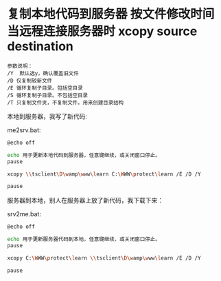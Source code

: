 # 复制本地代码到服务器 按文件修改时间 当远程连接服务器时  xcopy source destination

```text
参数说明：
/Y  默认选y，确认覆盖旧文件
/D 仅复制较新文件
/E 循环复制子目录。包括空目录
/S 循环复制子目录。不包括空目录
/T 只复制文件夹，不复制文件。用来创建目录结构
```


本地到服务器，我写了新代码:

me2srv.bat:

```bash
@echo off

echo 用于更新本地代码到服务器，任意键继续，或关闭窗口停止。
pause

xcopy \\tsclient\D\wamp\www\learn C:\WWW\protect\learn /E /D /Y

pause
```





服务器到本地，别人在服务器上放了新代码，我下载下来：


srv2me.bat:

```bash
@echo off

echo 用于更新服务器代码到本地，任意键继续，或关闭窗口停止。
pause

xcopy C:\WWW\protect\learn \\tsclient\D\wamp\www\learn /E /D /Y

pause
```